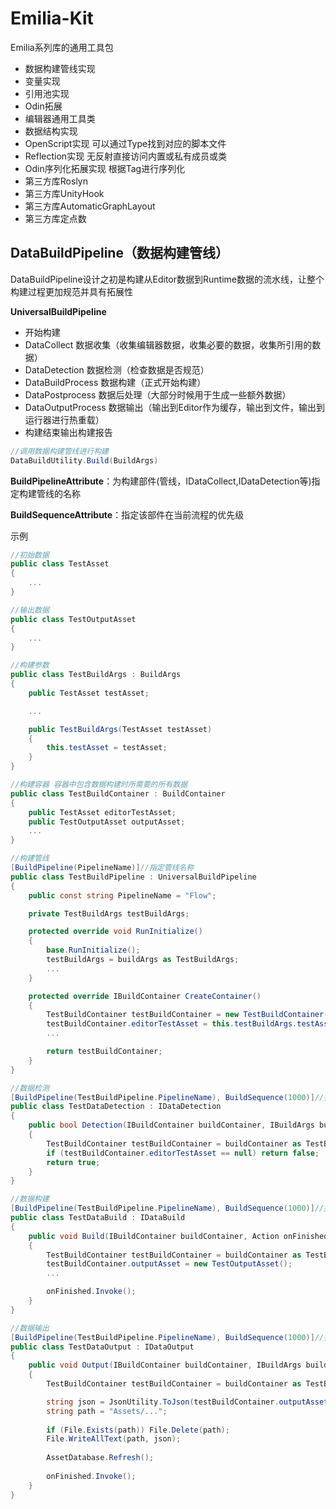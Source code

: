 # Emilia-Kit

Emilia系列库的通用工具包  

* 数据构建管线实现
* 变量实现
* 引用池实现
* Odin拓展
* 编辑器通用工具类
* 数据结构实现
* OpenScript实现 可以通过Type找到对应的脚本文件
* Reflection实现 无反射直接访问内置或私有成员或类
* Odin序列化拓展实现 根据Tag进行序列化
* 第三方库Roslyn
* 第三方库UnityHook
* 第三方库AutomaticGraphLayout
* 第三方库定点数

## DataBuildPipeline（数据构建管线）

DataBuildPipeline设计之初是构建从Editor数据到Runtime数据的流水线，让整个构建过程更加规范并具有拓展性

**UniversalBuildPipeline**  

* 开始构建
* DataCollect 数据收集（收集编辑器数据，收集必要的数据，收集所引用的数据）
* DataDetection 数据检测（检查数据是否规范）
* DataBuildProcess 数据构建（正式开始构建）
* DataPostprocess 数据后处理（大部分时候用于生成一些额外数据）
* DataOutputProcess 数据输出（输出到Editor作为缓存，输出到文件，输出到运行器进行热重载）
* 构建结束输出构建报告

~~~csharp
//调用数据构建管线进行构建
DataBuildUtility.Build(BuildArgs)
~~~

**BuildPipelineAttribute**：为构建部件(管线，IDataCollect,IDataDetection等)指定构建管线的名称

**BuildSequenceAttribute**：指定该部件在当前流程的优先级

示例

~~~csharp
//初始数据
public class TestAsset 
{ 
    ...
}

//输出数据
public class TestOutputAsset 
{ 
    ...
}

//构建参数
public class TestBuildArgs : BuildArgs
{
    public TestAsset testAsset;

    ...

    public TestBuildArgs(TestAsset testAsset)
    {
        this.testAsset = testAsset;
    }
}

//构建容器 容器中包含数据构建时所需要的所有数据
public class TestBuildContainer : BuildContainer
{
    public TestAsset editorTestAsset;
    public TestOutputAsset outputAsset;
    ...
}

//构建管线
[BuildPipeline(PipelineName)]//指定管线名称
public class TestBuildPipeline : UniversalBuildPipeline
{
    public const string PipelineName = "Flow";

    private TestBuildArgs testBuildArgs;

    protected override void RunInitialize()
    {
        base.RunInitialize();
        testBuildArgs = buildArgs as TestBuildArgs;
        ...
    }

    protected override IBuildContainer CreateContainer()
    {
        TestBuildContainer testBuildContainer = new TestBuildContainer();
        testBuildContainer.editorTestAsset = this.testBuildArgs.testAsset;
        ...

        return testBuildContainer;
    }
}

//数据检测
[BuildPipeline(TestBuildPipeline.PipelineName), BuildSequence(1000)]//指定管线名称
public class TestDataDetection : IDataDetection
{
    public bool Detection(IBuildContainer buildContainer, IBuildArgs buildArgs)
    {
        TestBuildContainer testBuildContainer = buildContainer as TestBuildContainer;
        if (testBuildContainer.editorTestAsset == null) return false;
        return true;
    }
}

//数据构建
[BuildPipeline(TestBuildPipeline.PipelineName), BuildSequence(1000)]//指定管线名称
public class TestDataBuild : IDataBuild
{
    public void Build(IBuildContainer buildContainer, Action onFinished)
    {
        TestBuildContainer testBuildContainer = buildContainer as TestBuildContainer;
        testBuildContainer.outputAsset = new TestOutputAsset();
        ...

        onFinished.Invoke();
    }
}

//数据输出
[BuildPipeline(TestBuildPipeline.PipelineName), BuildSequence(1000)]//指定管线名称
public class TestDataOutput : IDataOutput
{
    public void Output(IBuildContainer buildContainer, IBuildArgs buildArgs, Action onFinished)
    {
        TestBuildContainer testBuildContainer = buildContainer as TestBuildContainer;

        string json = JsonUtility.ToJson(testBuildContainer.outputAsset);
        string path = "Assets/...";
        
        if (File.Exists(path)) File.Delete(path);
        File.WriteAllText(path, json);
        
        AssetDatabase.Refresh();
        
        onFinished.Invoke();
    }
}
~~~
